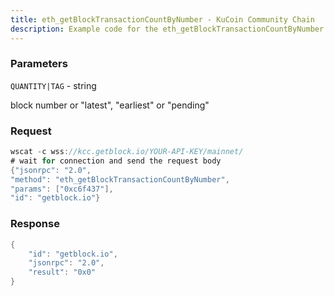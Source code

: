 ```yaml
---
title: eth_getBlockTransactionCountByNumber - KuCoin Community Chain
description: Example code for the eth_getBlockTransactionCountByNumber ws method. Сomplete guide on how to use eth_getBlockTransactionCountByNumber ws in GetBlock.io Web3 documentation.
---
```


### Parameters


`QUANTITY|TAG` - string

block number or "latest", "earliest" or "pending"

### Request

``` java
wscat -c wss://kcc.getblock.io/YOUR-API-KEY/mainnet/ 
# wait for connection and send the request body 
{"jsonrpc": "2.0",
"method": "eth_getBlockTransactionCountByNumber",
"params": ["0xc6f437"],
"id": "getblock.io"}
```

###  Response

``` java
{
    "id": "getblock.io",
    "jsonrpc": "2.0",
    "result": "0x0"
}
```

